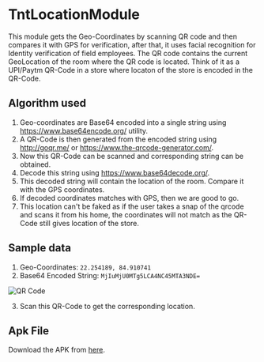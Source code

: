 # TntLocationModule

This module gets the Geo-Coordinates by scanning QR code and then compares it with GPS for verification,
after that, it uses facial recognition for Identity verification of field employees.
The QR code contains the current GeoLocation of the room where the QR code is located.
Think of it as a UPI/Paytm QR-Code in a store where locaton of the store is encoded in the QR-Code.

## Algorithm used

1. Geo-coordinates are Base64 encoded into a single string using https://www.base64encode.org/ utility.
2. A QR-Code is then generated from the encoded string using http://goqr.me/ or https://www.the-qrcode-generator.com/.
3. Now this QR-Code can be scanned and corresponding string can be obtained.
4. Decode this string using https://www.base64decode.org/.
5. This decoded string will contain the location of the room. Compare it with the GPS coordinates.
6. If decoded coordinates matches with GPS, then we are good to go.
7. This location can't be faked as if the user takes a snap of the qrcode and scans it from his home,
   the coordinates will not match as the QR-Code still gives location of the store.

## Sample data

1. Geo-Coordinates: `22.254189, 84.910741`
2. Base64 Encoded String: `MjIuMjU0MTg5LCA4NC45MTA3NDE=`

  ![QR Code](https://i.imgur.com/0DugdyS.png)

3. Scan this QR-Code to get the corresponding location.

## Apk File

Download the APK from [here](https://drive.google.com/file/d/0BwcoMJ0DNQ-RY25fcUhCNWJMUW8/view?usp=sharing).
